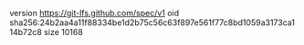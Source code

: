 version https://git-lfs.github.com/spec/v1
oid sha256:24b2aa4a11f88334be1d2b75c56c63f897e561f77c8bd1059a3173ca114b72c8
size 10168
